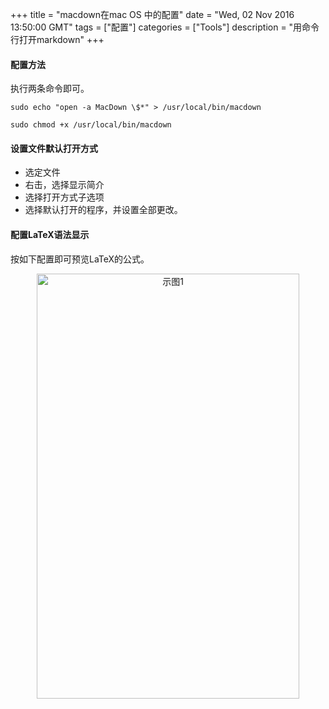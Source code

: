 +++ 
title = "macdown在mac OS 中的配置" 
date = "Wed, 02 Nov 2016 13:50:00 GMT" 
tags = ["配置"] 
categories = ["Tools"]
description = "用命令行打开markdown" 
+++ 

#### 配置方法
执行两条命令即可。

```
sudo echo "open -a MacDown \$*" > /usr/local/bin/macdown

sudo chmod +x /usr/local/bin/macdown
```

####  设置文件默认打开方式
- 选定文件
- 右击，选择显示简介
- 选择打开方式子选项
- 选择默认打开的程序，并设置全部更改。

#### 配置LaTeX语法显示
按如下配置即可预览LaTeX的公式。

<center>
<!-- ![](/images/macdown_show_Tex-like_math.png "示图1")
 -->
 <img src="/images/macdown_show_Tex-like_math.png" width = "420" height = "680" alt="示图1" align=center />

</center>




